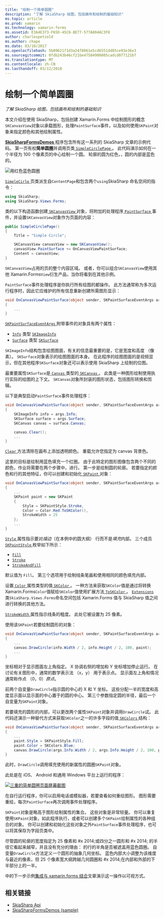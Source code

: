 ```yaml
---
title: "绘制一个简单圆圈"
description: "了解 SkiaSharp 绘图，包括画布和绘制的基础知识"
ms.topic: article
ms.prod: xamarin
ms.technology: xamarin-forms
ms.assetid: E3A4E373-F65D-45C8-8E77-577A804AC3F8
author: charlespetzold
ms.author: chape
ms.date: 03/10/2017
ms.openlocfilehash: 5b09621f1d3a24f8061e5cd6551dd85ce93e36e3
ms.sourcegitcommit: 0fdb243b46cf21be47584900805cadcd077121bf
ms.translationtype: MT
ms.contentlocale: zh-CN
ms.lasthandoff: 03/12/2018
---
```

# <a name="drawing-a-simple-circle"></a>绘制一个简单圆圈

_了解 SkiaSharp 绘图，包括画布和绘制的基础知识_

本文介绍在使用 SkiaSharp，包括创建 Xamarin.Forms 中绘制图形的概念`SKCanvasView`对象以承载图形，处理`PaintSurface`事件，以及如何使用`SKPaint`对象来指定颜色和其他绘制属性。

[ **SkiaSharpFormsDemos** ](https://developer.xamarin.com/samples/xamarin-forms/SkiaSharpForms/SkiaSharpFormsDemos/)程序包含所有这一系列的 SkiaSharp 文章的示例代码。 第一页有权**简单圆圈**并调用页类[ `SimpleCirclePage` ](https://github.com/xamarin/xamarin-forms-samples/blob/master/SkiaSharpForms/SkiaSharpFormsDemos/SkiaSharpFormsDemos/SkiaSharpFormsDemos/Basics/SimpleCirclePage.cs)。 此代码演示如何在一个半径为 100 个像素页的中心绘制一个圆。 轮廓的圆为红色，，圆的内部是蓝色的。

![](circle-images/circleexample.png "用红色蓝色圆圈")

[ `SimpleCirle` ](https://github.com/xamarin/xamarin-forms-samples/blob/master/SkiaSharpForms/SkiaSharpFormsDemos/SkiaSharpFormsDemos/SkiaSharpFormsDemos/Basics/SimpleCirclePage.cs)页类派生自`ContentPage`和包含两个`using`SkiaSharp 命名空间的指令：

```csharp
using SkiaSharp;
using SkiaSharp.Views.Forms;
```

类的以下构造函数创建[ `SKCanvasView` ](https://developer.xamarin.com/api/type/SkiaSharp.Views.Forms.SKCanvasView/)对象，将附加的处理程序[ `PaintSurface` ](https://developer.xamarin.com/api/event/SkiaSharp.Views.Forms.SKCanvasView.PaintSurface/)事件，并设置`SKCanvasView`对象作为页面的内容：

```csharp
public SimpleCirclePage()
{
    Title = "Simple Circle";

    SKCanvasView canvasView = new SKCanvasView();
    canvasView.PaintSurface += OnCanvasViewPaintSurface;
    Content = canvasView;
}
```

`SKCanvasView`占用的页的整个内容区域。 或者，你可以组合`SKCanvasView`使用其他 Xamarin.Forms`View`衍生产品，当你将看到在其他示例。

`PaintSurface`事件处理程序是你执行所有绘图的都操作。 此方法通常称为多次运行程序时，因此它应维护的所有信息重新创建所需图形显示：

```csharp
void OnCanvasViewPaintSurface(object sender, SKPaintSurfaceEventArgs args)
{
    ...
}

```

[ `SKPaintSurfaceEventArgs` ](https://developer.xamarin.com/api/type/SkiaSharp.Views.Forms.SKPaintSurfaceEventArgs/)附带事件的对象具有两个属性：

- [`Info`](https://developer.xamarin.com/api/property/SkiaSharp.Views.Forms.SKPaintSurfaceEventArgs.Info/) 类型 [`SKImageInfo`](https://developer.xamarin.com/api/type/SkiaSharp.SKImageInfo/)
- [`Surface`](https://developer.xamarin.com/api/property/SkiaSharp.Views.Forms.SKPaintSurfaceEventArgs.Surface/) 类型 [`SKSurface`](https://developer.xamarin.com/api/type/SkiaSharp.SKSurface/)

`SKImageInfo`结构包含绘图图面，有关的信息最重要的是，它是宽度和高度 （像素）。 `SKSurface`对象表示的绘图图面的本身。 在此程序的绘图图面的是视频显示，但在其他程序`SKSurface`对象还可以表示使用 SkiaSharp 上绘制的位图。

最重要属性`SKSurface`是[ `Canvas` ](https://developer.xamarin.com/api/property/SkiaSharp.SKSurface.Canvas/)类型的[ `SKCanvas` ](https://developer.xamarin.com/api/type/SkiaSharp.SKCanvas/)。 此类是一种图形绘制使用执行实际的绘图的上下文。 `SKCanvas`对象所封装的图形状态，包括图形转换和剪辑。

以下是典型启动`PaintSurface`事件处理程序：

```csharp
void OnCanvasViewPaintSurface(object sender, SKPaintSurfaceEventArgs args)
{
    SKImageInfo info = args.Info;
    SKSurface surface = args.Surface;
    SKCanvas canvas = surface.Canvas;

    canvas.Clear();
    ...
}

```

[ `Clear` ](https://developer.xamarin.com/api/member/SkiaSharp.SKCanvas.Clear()/)方法清除在画布上添加透明颜色。 重载允许您指定为 canvas 背景色。

这里的目标是绘制用蓝色填充一个红圈。 由于此特定的图形图像包含两个不同的颜色，作业将需要在两个步骤中，进行。 第一步是绘制圆的轮廓。 若要指定的颜色和行的其他特征，你可以创建和初始化[ `SKPaint` ](https://developer.xamarin.com/api/type/SkiaSharp.SKPaint/)对象：

```csharp
void OnCanvasViewPaintSurface(object sender, SKPaintSurfaceEventArgs args)
{
    ...
    SKPaint paint = new SKPaint
    {
        Style = SKPaintStyle.Stroke,
        Color = Color.Red.ToSKColor(),
        StrokeWidth = 25
    };
    ...
}
```

[ `Style` ](https://developer.xamarin.com/api/property/SkiaSharp.SKPaint.Style/)属性指示要对*描边*（在本例中的圆大纲） 行而不是*填充*内部。 三个成员[ `SKPaintStyle` ](https://developer.xamarin.com/api/type/SkiaSharp.SKPaintStyle/)枚举如下所示：

- [`Fill`](https://developer.xamarin.com/api/field/SkiaSharp.SKPaintStyle.Fill/)
- [`Stroke`](https://developer.xamarin.com/api/field/SkiaSharp.SKPaintStyle.Stroke/)
- [`StrokeAndFill`](https://developer.xamarin.com/api/field/SkiaSharp.SKPaintStyle.StrokeAndFill/)

默认值为 `Fill`。 第三个选项用于绘制线条笔画和使用相同的颜色填充内部。

设置[ `Color` ](https://developer.xamarin.com/api/property/SkiaSharp.SKPaint.Color/)属性类型的值[ `SKColor` ](https://developer.xamarin.com/api/type/SkiaSharp.SKColor/)。 一种方法来获取`SKColor`值是通过将转换 Xamarin.Forms`Color`值赋给`SKColor`值使用扩展方法[ `ToSKColor` ](https://developer.xamarin.com/api/member/SkiaSharp.Views.Forms.Extensions.ToSKColor/p/Xamarin.Forms.Color/)。 [ `Extensions` ](https://developer.xamarin.com/api/type/SkiaSharp.Views.Forms.Extensions/)类`SkiaSharp.Views.Forms`命名空间包括 Xamarin.Forms 值与 SkiaSharp 值之间进行转换的其他方法。

[ `StrokeWidth` ](https://developer.xamarin.com/api/property/SkiaSharp.SKPaint.StrokeWidth/)属性指示线条的粗度。 此处它被设置为 25 像素。

使用该`SKPaint`若要绘制圆形的对象：

```csharp
void OnCanvasViewPaintSurface(object sender, SKPaintSurfaceEventArgs args)
{
    ...
    canvas.DrawCircle(info.Width / 2, info.Height / 2, 100, paint);
    ...
}
```

坐标相对于显示图面左上角指定。 X 协调右侧的增加和 Y 坐标增加停止运行。 在讨论有关图形中，通常的数学表示法 （x，y） 用于表示点。 显示面左上角和情况通常称作点 （0，0）*原点*。

前两个自变量`DrawCircle`指示圆的中心的 X 和 Y 坐标。 这些分配一半的宽度和高度显示面以显示面的中心置于的圆的中心。 第三个参数指定圆的半径，最后一个自变量为`SKPaint`对象。

若要填充的圆形的内部，可以更改两个属性`SKPaint`对象并调用`DrawCircle`试。 此代码还演示一种替代方式来获取`SKColor`之一的许多字段的值[ `SKColors` ](https://developer.xamarin.com/api/type/SkiaSharp.SKColors/)结构：

```csharp
void OnCanvasViewPaintSurface(object sender, SKPaintSurfaceEventArgs args)
{
    ...
    paint.Style = SKPaintStyle.Fill;
    paint.Color = SKColors.Blue;
    canvas.DrawCircle(args.Info.Width / 2, args.Info.Height / 2, 100, paint);
}
```
此时，`DrawCircle`调用填充使用的新属性的圆圈`SKPaint`对象。

此处是在 iOS、 Android 和通用 Windows 平台上运行的程序：

[![](circle-images/simplecircle-small.png "三重的简单圆圈页面屏幕截图")](circle-images/simplecircle-large.png#lightbox "三倍的简单圆圈页面屏幕截图")

在自行运行程序，你可以启用电话或模拟器，若要查看如何重绘图形。 图形需要重绘，每次`PaintSurface`再次调用事件处理程序。

`SKPaint`对象是略高于图形绘制属性的集合。 这些对象是非常轻量。 你可以重复使用`SKPaint`对象，如此程序执行，或者可以创建多个`SKPaint`绘制属性的各种组合的对象。 你可以创建和初始化这些对象之外`PaintSurface`事件处理程序，也可以将其保存为字段页类中。

尽管圆的轮廓的宽度指定为 25 像素和 #x 2014;或四分之一圆形和 #x 2014; 的半径它看起来越窄，并且没有充分的理由： 的行的半角是否被遮盖用蓝色圆圈。 自变量`DrawCircle`方法定义一个圆形的抽象几何坐标。 蓝色内部大小调整为该维度与最近的像素，但 25 个像素宽大纲跨越几何圆圈和 #x 2014;在内部和外部的下半部分上的一半。

中的下一步示例[集成与 xamarin.forms 结合](~/xamarin-forms/user-interface/graphics/skiasharp/basics/integration.md)文章演示这一操作以可视方式。


## <a name="related-links"></a>相关链接

- [SkiaSharp Api](https://developer.xamarin.com/api/root/SkiaSharp/)
- [SkiaSharpFormsDemos (sample)](https://developer.xamarin.com/samples/xamarin-forms/SkiaSharpForms/SkiaSharpFormsDemos/)
